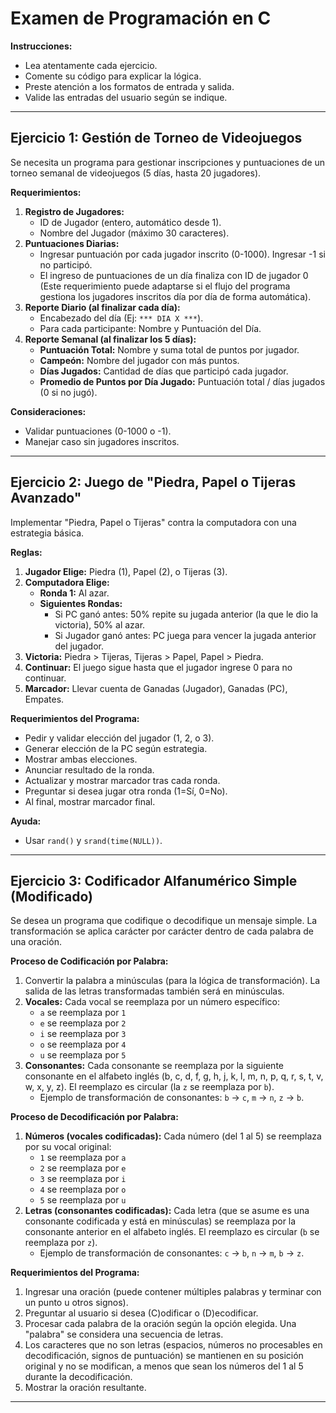 # Examen de Programación en C

**Instrucciones:**

* Lea atentamente cada ejercicio.
* Comente su código para explicar la lógica.
* Preste atención a los formatos de entrada y salida.
* Valide las entradas del usuario según se indique.

---

## Ejercicio 1: Gestión de Torneo de Videojuegos

Se necesita un programa para gestionar inscripciones y puntuaciones de un torneo semanal de videojuegos (5 días, hasta 20 jugadores).

**Requerimientos:**

1.  **Registro de Jugadores:**
    * ID de Jugador (entero, automático desde 1).
    * Nombre del Jugador (máximo 30 caracteres).
2.  **Puntuaciones Diarias:**
    * Ingresar puntuación por cada jugador inscrito (0-1000). Ingresar -1 si no participó.
    * El ingreso de puntuaciones de un día finaliza con ID de jugador 0 (Este requerimiento puede adaptarse si el flujo del programa gestiona los jugadores inscritos día por día de forma automática).
3.  **Reporte Diario (al finalizar cada día):**
    * Encabezado del día (Ej: `*** DIA X ***`).
    * Para cada participante: Nombre y Puntuación del Día.
4.  **Reporte Semanal (al finalizar los 5 días):**
    * **Puntuación Total:** Nombre y suma total de puntos por jugador.
    * **Campeón:** Nombre del jugador con más puntos.
    * **Días Jugados:** Cantidad de días que participó cada jugador.
    * **Promedio de Puntos por Día Jugado:** Puntuación total / días jugados (0 si no jugó).

**Consideraciones:**
* Validar puntuaciones (0-1000 o -1).
* Manejar caso sin jugadores inscritos.

---

## Ejercicio 2: Juego de "Piedra, Papel o Tijeras Avanzado"

Implementar "Piedra, Papel o Tijeras" contra la computadora con una estrategia básica.

**Reglas:**

1.  **Jugador Elige:** Piedra (1), Papel (2), o Tijeras (3).
2.  **Computadora Elige:**
    * **Ronda 1:** Al azar.
    * **Siguientes Rondas:**
        * Si PC ganó antes: 50% repite su jugada anterior (la que le dio la victoria), 50% al azar.
        * Si Jugador ganó antes: PC juega para vencer la jugada anterior del jugador.
3.  **Victoria:** Piedra > Tijeras, Tijeras > Papel, Papel > Piedra.
4.  **Continuar:** El juego sigue hasta que el jugador ingrese 0 para no continuar.
5.  **Marcador:** Llevar cuenta de Ganadas (Jugador), Ganadas (PC), Empates.

**Requerimientos del Programa:**

* Pedir y validar elección del jugador (1, 2, o 3).
* Generar elección de la PC según estrategia.
* Mostrar ambas elecciones.
* Anunciar resultado de la ronda.
* Actualizar y mostrar marcador tras cada ronda.
* Preguntar si desea jugar otra ronda (1=Sí, 0=No).
* Al final, mostrar marcador final.

**Ayuda:**
* Usar `rand()` y `srand(time(NULL))`.

---

## Ejercicio 3: Codificador Alfanumérico Simple (Modificado)

Se desea un programa que codifique o decodifique un mensaje simple. La transformación se aplica carácter por carácter dentro de cada palabra de una oración.

**Proceso de Codificación por Palabra:**

1.  Convertir la palabra a minúsculas (para la lógica de transformación). La salida de las letras transformadas también será en minúsculas.
2.  **Vocales:** Cada vocal se reemplaza por un número específico:
    * `a` se reemplaza por `1`
    * `e` se reemplaza por `2`
    * `i` se reemplaza por `3`
    * `o` se reemplaza por `4`
    * `u` se reemplaza por `5`
3.  **Consonantes:** Cada consonante se reemplaza por la siguiente consonante en el alfabeto inglés (b, c, d, f, g, h, j, k, l, m, n, p, q, r, s, t, v, w, x, y, z). El reemplazo es circular (la `z` se reemplaza por `b`).
    * Ejemplo de transformación de consonantes: `b` -> `c`, `m` -> `n`, `z` -> `b`.

**Proceso de Decodificación por Palabra:**

1.  **Números (vocales codificadas):** Cada número (del 1 al 5) se reemplaza por su vocal original:
    * `1` se reemplaza por `a`
    * `2` se reemplaza por `e`
    * `3` se reemplaza por `i`
    * `4` se reemplaza por `o`
    * `5` se reemplaza por `u`
2.  **Letras (consonantes codificadas):** Cada letra (que se asume es una consonante codificada y está en minúsculas) se reemplaza por la consonante anterior en el alfabeto inglés. El reemplazo es circular (`b` se reemplaza por `z`).
    * Ejemplo de transformación de consonantes: `c` -> `b`, `n` -> `m`, `b` -> `z`.

**Requerimientos del Programa:**

1.  Ingresar una oración (puede contener múltiples palabras y terminar con un punto u otros signos).
2.  Preguntar al usuario si desea (C)odificar o (D)ecodificar.
3.  Procesar cada palabra de la oración según la opción elegida. Una "palabra" se considera una secuencia de letras.
4.  Los caracteres que no son letras (espacios, números no procesables en decodificación, signos de puntuación) se mantienen en su posición original y no se modifican, a menos que sean los números del 1 al 5 durante la decodificación.
5.  Mostrar la oración resultante.



---